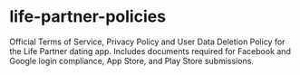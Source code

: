 # life-partner-policies
Official Terms of Service, Privacy Policy and User Data Deletion Policy for the Life Partner dating app. Includes documents required for Facebook and Google login compliance, App Store, and Play Store submissions.
